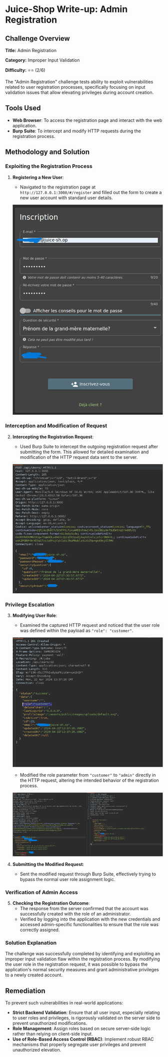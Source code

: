 # Juice-Shop Write-up: Admin Registration

## Challenge Overview

**Title:** Admin Registration

**Category:** Improper Input Validation

**Difficulty:** ⭐⭐ (2/6)

The "Admin Registration" challenge tests ability to exploit vulnerabilities related to user registration processes, specifically focusing on input validation issues that allow elevating privileges during account creation.

## Tools Used

- **Web Browser**: To access the registration page and interact with the web application.
- **Burp Suite**: To intercept and modify HTTP requests during the registration process.

## Methodology and Solution

### Exploiting the Registration Process

1. **Registering a New User**:
   - Navigated to the registration page at `http://127.0.0.1:3000/#/register` and filled out the form to create a new user account with standard user details.

   ![register form](../assets/difficulty3/admin_registration_1.png)

### Interception and Modification of Request

2. **Intercepting the Registration Request**:
   - Used Burp Suite to intercept the outgoing registration request after submitting the form. This allowed for detailed examination and modification of the HTTP request data sent to the server.

   ![request](../assets/difficulty3/admin_registration_2.png)

### Privilege Escalation

3. **Modifying User Role**:
   - Examined the captured HTTP request and noticed that the user role was defined within the payload as `"role": "customer"`.

   ![role highlight](../assets/difficulty3/admin_registration_3.png)

   - Modified the role parameter from `"customer"` to `"admin"` directly in the HTTP request, altering the intended behavior of the registration process.
   
   ![modified request](../assets/difficulty3/admin_registration_4.png)

4. **Submitting the Modified Request**:
   - Sent the modified request through Burp Suite, effectively trying to bypass the normal user role assignment logic.

### Verification of Admin Access

5. **Checking the Registration Outcome**:
   - The response from the server confirmed that the account was successfully created with the role of an administrator.
   - Verified by logging into the application with the new credentials and accessed admin-specific functionalities to ensure that the role was correctly assigned.

### Solution Explanation

The challenge was successfully completed by identifying and exploiting an improper input validation flaw within the registration process. By modifying the user role in the registration request, it was possible to bypass the application's normal security measures and grant administrative privileges to a newly created account.

## Remediation

To prevent such vulnerabilities in real-world applications:

- **Strict Backend Validation**: Ensure that all user input, especially relating to user roles and privileges, is rigorously validated on the server side to prevent unauthorized modifications.
- **Role Management**: Assign roles based on secure server-side logic rather than relying on client-side input.
- **Use of Role-Based Access Control (RBAC)**: Implement robust RBAC mechanisms that properly segregate user privileges and prevent unauthorized elevation.
